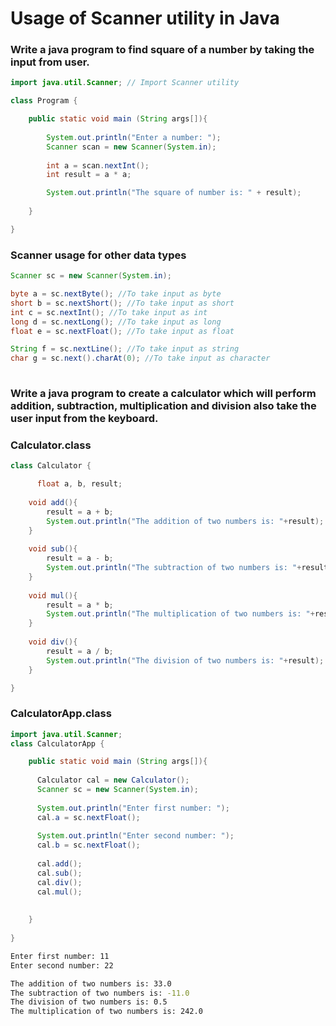 # Usage of Scanner utility in Java
### Write a java program to find square of a number by taking the input from user.

```java
import java.util.Scanner; // Import Scanner utility

class Program {

	public static void main (String args[]){
		
		System.out.println("Enter a number: ");
		Scanner scan = new Scanner(System.in);
		
		int a = scan.nextInt();
		int result = a * a;

		System.out.println("The square of number is: " + result);
	
	}

}
```

### Scanner usage for other data types
```java
Scanner sc = new Scanner(System.in);

byte a = sc.nextByte(); //To take input as byte
short b = sc.nextShort(); //To take input as short
int c = sc.nextInt(); //To take input as int
long d = sc.nextLong(); //To take input as long
float e = sc.nextFloat(); //To take input as float

String f = sc.nextLine(); //To take input as string
char g = sc.next().charAt(0); //To take input as character
 
```

### Write a java program to create a calculator which will perform addition, subtraction, multiplication and division also take the user input from the keyboard.

### Calculator.class
```java
class Calculator {

      float a, b, result;
	
	void add(){
	    result = a + b;
	    System.out.println("The addition of two numbers is: "+result);
	}
	
	void sub(){
	    result = a - b;
	    System.out.println("The subtraction of two numbers is: "+result);
	}
	
	void mul(){
	    result = a * b;
	    System.out.println("The multiplication of two numbers is: "+result);
	}
	
	void div(){
	    result = a / b;
	    System.out.println("The division of two numbers is: "+result);
	}

}
```

### CalculatorApp.class
```java
import java.util.Scanner;
class CalculatorApp {

	public static void main (String args[]){
	
	  Calculator cal = new Calculator();
	  Scanner sc = new Scanner(System.in);
	  
	  System.out.println("Enter first number: ");
	  cal.a = sc.nextFloat();
	  
	  System.out.println("Enter second number: ");
	  cal.b = sc.nextFloat();
	  
	  cal.add();
	  cal.sub();
	  cal.div();
	  cal.mul();
	  
	
	}
	
}

```

```bash
Enter first number: 11
Enter second number: 22

The addition of two numbers is: 33.0
The subtraction of two numbers is: -11.0
The division of two numbers is: 0.5
The multiplication of two numbers is: 242.0
```

